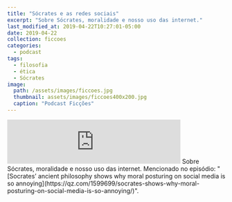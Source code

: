 ```yaml
---
title: "Sócrates e as redes sociais"
excerpt: "Sobre Sócrates, moralidade e nosso uso das internet."
last_modified_at: 2019-04-22T10:27:01-05:00
date: 2019-04-22
collection: ficcoes
categories:
  - podcast
tags: 
  - filosofia
  - ética
  - Sócrates
image: 
  path: /assets/images/ficcoes.jpg
  thumbnail: assets/images/ficcoes400x200.jpg
  caption: "Podcast Ficções"
---
```


<iframe src="https://anchor.fm/podcastficcoes/embed/episodes/Scrates-e-as-redes-sociais-e3qjt0" height="102px" width="400px" frameborder="0" scrolling="no"></iframe>
Sobre Sócrates, moralidade e nosso uso das internet. Mencionado no episódio: "[Socrates’ ancient philosophy shows why moral posturing on social media is so annoying](https://qz.com/1599699/socrates-shows-why-moral-posturing-on-social-media-is-so-annoying/)".
